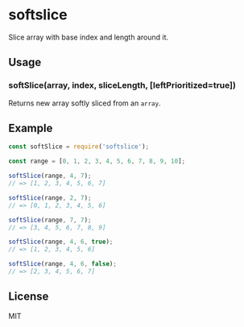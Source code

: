 # softslice

Slice array with base index and length around it.

## Usage

### softSlice(array, index, sliceLength, [leftPrioritized=true])

Returns new array softly sliced from an `array`.

## Example

```javascript
const softSlice = require('softslice');

const range = [0, 1, 2, 3, 4, 5, 6, 7, 8, 9, 10];

softSlice(range, 4, 7);
// => [1, 2, 3, 4, 5, 6, 7]

softSlice(range, 2, 7);
// => [0, 1, 2, 3, 4, 5, 6]

softSlice(range, 7, 7);
// => [3, 4, 5, 6, 7, 8, 9]

softSlice(range, 4, 6, true);
// => [1, 2, 3, 4, 5, 6]

softSlice(range, 4, 6, false);
// => [2, 3, 4, 5, 6, 7]
```

## License

MIT
